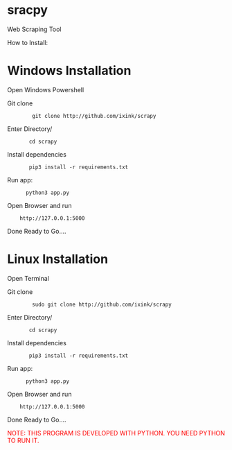 # sracpy
Web Scraping Tool

How to Install:
# Windows Installation

Open Windows Powershell


Git clone

            git clone http://github.com/ixink/scrapy

Enter Directory/

           cd scrapy

Install dependencies

           pip3 install -r requirements.txt

Run app:

          python3 app.py

Open Browser and run

        http://127.0.0.1:5000

Done Ready to Go....

# Linux Installation

Open Terminal

Git clone

            sudo git clone http://github.com/ixink/scrapy

Enter Directory/

           cd scrapy

Install dependencies

           pip3 install -r requirements.txt

Run app:

          python3 app.py

Open Browser and run

        http://127.0.0.1:5000

Done Ready to Go....


<span style="color: red;"> NOTE: THIS PROGRAM IS DEVELOPED WITH PYTHON. YOU NEED PYTHON TO RUN IT. </span>

